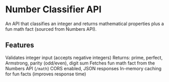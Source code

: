 # Number Classifier API

An API that classifies an integer and returns mathematical properties plus a fun math fact (sourced from Numbers API).



## Features
Validates integer input (accepts negative integers)
 Returns: prime, perfect, Armstrong, parity (odd/even), digit sum
 Fetches fun math fact from the Numbers API (`/math`)
 CORS enabled, JSON responses
 In-memory caching for fun facts (improves response time)

